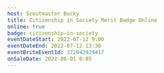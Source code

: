 ```yaml
---
host: Scoutmaster Bucky
title: Citizenship in Society Merit Badge Online
online: true
badge: citizenship-in-society
eventDateStart: 2022-07-12 9:00
eventDateEnd: 2022-07-12 13:30
eventBriteEventId: 372042929417
onSaleDate: 2022-06-01 0:05
---
```

